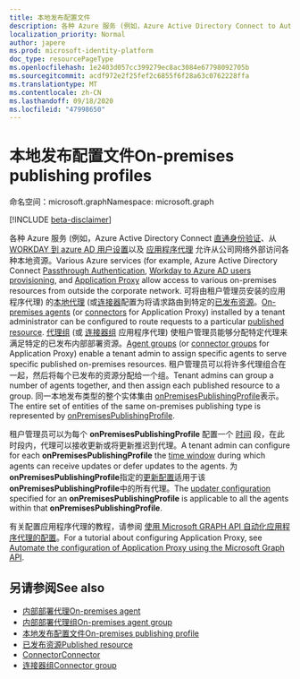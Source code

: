 ```yaml
---
title: 本地发布配置文件
description: 各种 Azure 服务 (例如，Azure Active Directory Connect to Authentication，Workday 到 Azure AD 用户预配) 允许从公司网络外部对各种本地资源进行条件访问。
localization_priority: Normal
author: japere
ms.prod: microsoft-identity-platform
doc_type: resourcePageType
ms.openlocfilehash: 1e2403d057cc399279ec8ac3084e67798092705b
ms.sourcegitcommit: acdf972e2f25fef2c6855f6f28a63c0762228ffa
ms.translationtype: MT
ms.contentlocale: zh-CN
ms.lasthandoff: 09/18/2020
ms.locfileid: "47998650"
---
```

# <a name="on-premises-publishing-profiles"></a><span data-ttu-id="ba214-103">本地发布配置文件</span><span class="sxs-lookup"><span data-stu-id="ba214-103">On-premises publishing profiles</span></span>

<span data-ttu-id="ba214-104">命名空间：microsoft.graph</span><span class="sxs-lookup"><span data-stu-id="ba214-104">Namespace: microsoft.graph</span></span>

[!INCLUDE [beta-disclaimer](../../includes/beta-disclaimer.md)]

<span data-ttu-id="ba214-105">各种 Azure 服务 (例如，Azure Active Directory Connect [直通身份验证](https://docs.microsoft.com/azure/active-directory/hybrid/how-to-connect-pta)、从 [WORKDAY 到 azure AD 用户设置](https://docs.microsoft.com/azure/active-directory/saas-apps/workday-inbound-tutorial)以及 [应用程序代理](https://aka.ms/whyappproxy)  允许从公司网络外部访问各种本地资源。</span><span class="sxs-lookup"><span data-stu-id="ba214-105">Various Azure services (for example, Azure Active Directory Connect [Passthrough Authentication](https://docs.microsoft.com/azure/active-directory/hybrid/how-to-connect-pta), [Workday to Azure AD users provisioning](https://docs.microsoft.com/azure/active-directory/saas-apps/workday-inbound-tutorial), and [Application Proxy](https://aka.ms/whyappproxy)  allow access to various on-premises resources from outside the corporate network.</span></span> <span data-ttu-id="ba214-106">可将由租户管理员安装的应用程序代理) 的[本地代理](onpremisesagent.md) (或[连接器](connector.md)配置为将请求路由到特定的[已发布资源](publishedresource.md)。</span><span class="sxs-lookup"><span data-stu-id="ba214-106">[On-premises agents](onpremisesagent.md) (or [connectors](connector.md) for Application Proxy) installed by a tenant administrator can be configured to route requests to a particular [published resource](publishedresource.md).</span></span>
<span data-ttu-id="ba214-107">[代理组](onpremisesagentgroup.md) (或 [连接器组](connectorgroup.md) 应用程序代理) 使租户管理员能够分配特定代理来满足特定的已发布内部部署资源。</span><span class="sxs-lookup"><span data-stu-id="ba214-107">[Agent groups](onpremisesagentgroup.md) (or [connector groups](connectorgroup.md) for Application Proxy) enable a tenant admin to assign specific agents to serve specific published on-premises resources.</span></span> <span data-ttu-id="ba214-108">租户管理员可以将许多代理组合在一起，然后将每个已发布的资源分配给一个组。</span><span class="sxs-lookup"><span data-stu-id="ba214-108">Tenant admins can group a number of agents together, and then assign each published resource to a group.</span></span> <span data-ttu-id="ba214-109">同一本地发布类型的整个实体集由 [onPremisesPublishingProfile](onpremisespublishingprofile.md)表示。</span><span class="sxs-lookup"><span data-stu-id="ba214-109">The entire set of entities of the same on-premises publishing type is represented by [onPremisesPublishingProfile](onpremisespublishingprofile.md).</span></span>

<span data-ttu-id="ba214-110">租户管理员可以为每个 **onPremisesPublishingProfile** 配置一个 [时间](updatewindow.md) 段，在此时段内，代理可以接收更新或将更新推迟到代理。</span><span class="sxs-lookup"><span data-stu-id="ba214-110">A tenant admin can configure for each **onPremisesPublishingProfile** the [time window](updatewindow.md) during which agents can receive updates or defer updates to the agents.</span></span> <span data-ttu-id="ba214-111">为**onPremisesPublishingProfile**指定的[更新配置](hybridagentupdaterconfiguration.md)适用于该**onPremisesPublishingProfile**中的所有代理。</span><span class="sxs-lookup"><span data-stu-id="ba214-111">The [updater configuration](hybridagentupdaterconfiguration.md) specified for an **onPremisesPublishingProfile** is applicable to all the agents within that **onPremisesPublishingProfile**.</span></span>

<span data-ttu-id="ba214-112">有关配置应用程序代理的教程，请参阅 [使用 Microsoft GRAPH API 自动化应用程序代理的配置](https://docs.microsoft.com/graph/application-proxy-configure-api)。</span><span class="sxs-lookup"><span data-stu-id="ba214-112">For a tutorial about configuring Application Proxy, see [Automate the configuration of Application Proxy using the Microsoft Graph API](https://docs.microsoft.com/graph/application-proxy-configure-api).</span></span>

## <a name="see-also"></a><span data-ttu-id="ba214-113">另请参阅</span><span class="sxs-lookup"><span data-stu-id="ba214-113">See also</span></span>

- [<span data-ttu-id="ba214-114">内部部署代理</span><span class="sxs-lookup"><span data-stu-id="ba214-114">On-premises agent</span></span>](onpremisesagent.md)
- [<span data-ttu-id="ba214-115">内部部署代理组</span><span class="sxs-lookup"><span data-stu-id="ba214-115">On-premises agent group</span></span>](onpremisesagentgroup.md)
- [<span data-ttu-id="ba214-116">本地发布配置文件</span><span class="sxs-lookup"><span data-stu-id="ba214-116">On-premises publishing profile</span></span>](onpremisespublishingprofile.md)
- [<span data-ttu-id="ba214-117">已发布资源</span><span class="sxs-lookup"><span data-stu-id="ba214-117">Published resource</span></span>](publishedresource.md)
- [<span data-ttu-id="ba214-118">Connector</span><span class="sxs-lookup"><span data-stu-id="ba214-118">Connector</span></span>](connector.md)
- [<span data-ttu-id="ba214-119">连接器组</span><span class="sxs-lookup"><span data-stu-id="ba214-119">Connector group</span></span>](connectorgroup.md)

<!-- uuid: 16cd6b66-4b1a-43a1-adaf-3a886856ed98
2019-02-04 14:57:30 UTC -->
<!-- {
  "type": "#page.annotation",
  "description": "Service root",
  "keywords": "",
  "section": "documentation",
  "tocPath": ""
}-->



